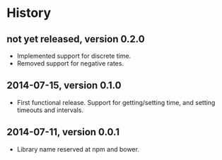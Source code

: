 # History


## not yet released, version 0.2.0

- Implemented support for discrete time.
- Removed support for negative rates.


## 2014-07-15, version 0.1.0

- First functional release. Support for getting/setting time, and setting
  timeouts and intervals.


## 2014-07-11, version 0.0.1

- Library name reserved at npm and bower.
